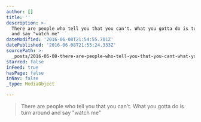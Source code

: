 ```yaml
---
author: []
title: ''
description: >-
  There are people who tell you that you can't. What you gotta do is turn around
  and say "watch me"
dateModified: '2016-06-08T21:54:55.701Z'
datePublished: '2016-06-08T21:55:24.333Z'
sourcePath: >-
  _posts/2016-06-08-there-are-people-who-tell-you-that-you-cant-what-you-gotta.md
starred: false
inFeed: true
hasPage: false
inNav: false
_type: MediaObject

---
```

> There are people who tell you that you can't. What you gotta do is turn around and say "watch me"
